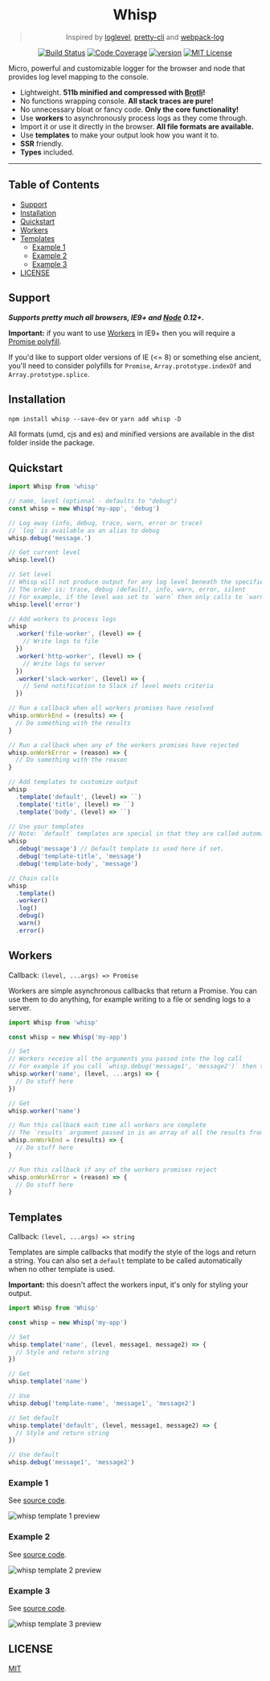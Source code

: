 <div align="center">
<h1>Whisp</h1>

> Inspired by [loglevel](https://github.com/pimterry/loglevel), [pretty-cli](https://github.com/MichaelCereda/pretty-cli) and [webpack-log](https://github.com/shellscape/webpack-log)

[![Build Status][build-badge]][build] 
[![Code Coverage][coverage-badge]][coverage]
[![version][version-badge]][package]
[![MIT License][license-badge]][license]
</div>

<p>
Micro, powerful and customizable logger for the browser and node that provides log level mapping to the console.
</p>

- Lightweight. **511b minified and compressed with [Brotli](https://github.com/google/brotli)!**
- No functions wrapping console. **All stack traces are pure!**
- No unnecessary bloat or fancy code. **Only the core functionality!**
- Use **workers** to asynchronously process logs as they come through.
- Import it or use it directly in the browser. **All file formats are available.**
- Use **templates** to make your output look how you want it to.
- **SSR** friendly.
- **Types** included.

<hr />

## Table of Contents

<!-- START doctoc generated TOC please keep comment here to allow auto update -->
<!-- DON'T EDIT THIS SECTION, INSTEAD RE-RUN doctoc TO UPDATE -->


- [Support](#support)
- [Installation](#installation)
- [Quickstart](#quickstart)
- [Workers](#workers)
- [Templates](#templates)
  - [Example 1](#example-1)
  - [Example 2](#example-2)
  - [Example 3](#example-3)
- [LICENSE](#license)

<!-- END doctoc generated TOC please keep comment here to allow auto update -->

## Support 

***Supports pretty much all browsers, IE9+ and [Node][node] 0.12+.***

**Important:** if you want to use [Workers](#workers) in IE9+ then you will require a [Promise polyfill](https://www.npmjs.com/package/promise-polyfill).

If you'd like to support older versions of IE (<= 8) or something else ancient, you'll need to consider polyfills 
for `Promise`, `Array.prototype.indexOf` and `Array.prototype.splice`.

## Installation

`npm install whisp --save-dev` or `yarn add whisp -D`

All formats (umd, cjs and es) and minified versions are available in the dist folder inside the package.

## Quickstart 

```js
import Whisp from 'whisp'

// name, level (optional - defaults to "debug")
const whisp = new Whisp('my-app', 'debug')

// Log away (info, debug, trace, warn, error or trace)
// `log` is available as an alias to debug
whisp.debug('message.')

// Get current level
whisp.level()

// Set level
// Whisp will not produce output for any log level beneath the specified level
// The order is: trace, debug (default), info, warn, error, silent
// For example, if the level was set to `warn` then only calls to `warn` and `error` will be displayed in the terminal
whisp.level('error')

// Add workers to process logs
whisp
  .worker('file-worker', (level) => {
    // Write logs to file
  })
  .worker('http-worker', (level) => {
    // Write logs to server
  })
  .worker('slack-worker', (level) => {
    // Send notification to Slack if level meets criteria
  })

// Run a callback when all workers promises have resolved
whisp.onWorkEnd = (results) => {
  // Do something with the results
}

// Run a callback when any of the workers promises have rejected
whisp.onWorkError = (reason) => {
  // Do something with the reason
}

// Add templates to customize output
whisp
  .template('default', (level) => ``)
  .template('title', (level) => ``)
  .template('body', (level) => ``)

// Use your templates
// Note: `default` templates are special in that they are called automatically if set.
whisp
  .debug('message') // Default template is used here if set.
  .debug('template-title', 'message')
  .debug('template-body', 'message')

// Chain calls
whisp
  .template()
  .worker()
  .log()
  .debug()
  .warn()
  .error()
```

## Workers

Callback: `(level, ...args) => Promise`

Workers are simple asynchronous callbacks that return a Promise.
You can use them to do anything, for example writing to a file or sending logs to a server.

```js
import Whisp from 'whisp'

const whisp = new Whisp('my-app')

// Set
// Workers receive all the arguments you passed into the log call
// For example if you call `whisp.debug('message1', 'message2')` then the worker will receive ('debug', 'message1', 'message2')
whisp.worker('name', (level, ...args) => {
  // Do stuff here
})

// Get
whisp.worker('name')

// Run this callback each time all workers are complete
// The `results` argument passed in is an array of all the results from each of the workers resolved promises
whisp.onWorkEnd = (results) => {
  // Do stuff here
}

// Run this callback if any of the workers promises reject
whisp.onWorkError = (reason) => {
  // Do stuff here
}
```

## Templates

Callback: `(level, ...args) => string`

Templates are simple callbacks that modify the style of the logs and return a string.
You can also set a `default` template to be called automatically when no other
template is used.

**Important:** this doesn't affect the workers input, it's only for styling your output.

```js
import Whisp from 'Whisp'

const whisp = new Whisp('my-app')

// Set
whisp.template('name', (level, message1, message2) => {
  // Style and return string
})

// Get
whisp.template('name')

// Use
whisp.debug('template-name', 'message1', 'message2')

// Set default
whisp.template('default', (level, message1, message2) => {
  // Style and return string
})

// Use default
whisp.debug('message1', 'message2')
```

### Example 1

See [source code](https://github.com/mihar-22/whisp/blob/master/examples/template-1/template-1.js).

<img width="auto" 
   height="auto"
   alt="whisp template 1 preview" 
   src="https://raw.githubusercontent.com/mihar-22/whisp/master/examples/template-1/preview.png">       

### Example 2

See [source code](https://github.com/mihar-22/whisp/blob/master/examples/template-2/template-2.js).

<img width="auto" 
   height="auto"
   alt="whisp template 2 preview" 
   src="https://raw.githubusercontent.com/mihar-22/whisp/master/examples/template-2/preview.png">

### Example 3

See [source code](https://github.com/mihar-22/whisp/blob/master/examples/template-3/template-3.js).

<img width="auto" 
   height="auto"
   alt="whisp template 3 preview" 
   src="https://raw.githubusercontent.com/mihar-22/whisp/master/examples/template-3/preview.png">

## LICENSE

[MIT](LICENSE)

<!-- prettier-ignore-start -->
[npm]: https://www.npmjs.com
[node]: https://nodejs.org
[build]: https://travis-ci.org/mihar-22/whisp
[build-badge]: https://travis-ci.org/mihar-22/whisp.svg?branch=master
[coverage-badge]: https://img.shields.io/codecov/c/github/mihar-22/whisp.svg?style=flat-square
[coverage]: https://codecov.io/github/mihar-22/whisp
[package]: https://www.npmjs.com/package/whisp
[version-badge]: https://img.shields.io/npm/v/whisp
[downloads-badge]: https://img.shields.io/npm/dw/whisp
[license]: https://github.com/mihar-22/whisp/blob/master/LICENSE
[license-badge]: https://img.shields.io/github/license/mihar-22/whisp?color=b
<!-- prettier-ignore-end -->
